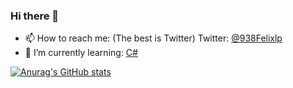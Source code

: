 ### Hi there 👋

- 📫 How to reach me: (The best is Twitter) Twitter: [@938Felixlp](https://twitter.com/938Felixlp)
- 🌱 I’m currently learning: [C#](https://dot.net)

[![Anurag's GitHub stats](https://github-readme-stats.vercel.app/api?username=felixlp938&show_icons=true&theme=transparent)](https://github.com/anuraghazra/github-readme-stats)

<!--
- 🔭 I’m currently working on ...
- 👯 I’m looking to collaborate on ...
- 🤔 I’m looking for help with ...
- 💬 Ask me about ...
- 😄 Pronouns: ...
- ⚡ Fun fact: ...
-->
